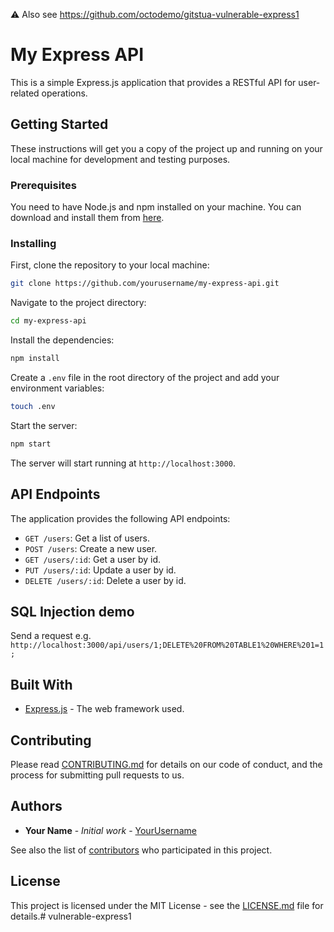 ⚠️ Also see https://github.com/octodemo/gitstua-vulnerable-express1

# My Express API

This is a simple Express.js application that provides a RESTful API for user-related operations.

## Getting Started

These instructions will get you a copy of the project up and running on your local machine for development and testing purposes.

### Prerequisites

You need to have Node.js and npm installed on your machine. You can download and install them from [here](https://nodejs.org/en/download/).

### Installing

First, clone the repository to your local machine:

```bash
git clone https://github.com/yourusername/my-express-api.git
```

Navigate to the project directory:

```bash
cd my-express-api
```

Install the dependencies:

```bash
npm install
```

Create a `.env` file in the root directory of the project and add your environment variables:

```bash
touch .env
```

Start the server:

```bash
npm start
```

The server will start running at `http://localhost:3000`.

## API Endpoints

The application provides the following API endpoints:

- `GET /users`: Get a list of users.
- `POST /users`: Create a new user.
- `GET /users/:id`: Get a user by id.
- `PUT /users/:id`: Update a user by id.
- `DELETE /users/:id`: Delete a user by id.

## SQL Injection demo
Send a request e.g. `http://localhost:3000/api/users/1;DELETE%20FROM%20TABLE1%20WHERE%201=1;`

## Built With

- [Express.js](https://expressjs.com/) - The web framework used.

## Contributing

Please read [CONTRIBUTING.md](https://gist.github.com/yourusername/yourcontributingmd) for details on our code of conduct, and the process for submitting pull requests to us.

## Authors

- **Your Name** - *Initial work* - [YourUsername](https://github.com/yourusername)

See also the list of [contributors](https://github.com/yourusername/my-express-api/contributors) who participated in this project.

## License

This project is licensed under the MIT License - see the [LICENSE.md](LICENSE.md) file for details.# vulnerable-express1
